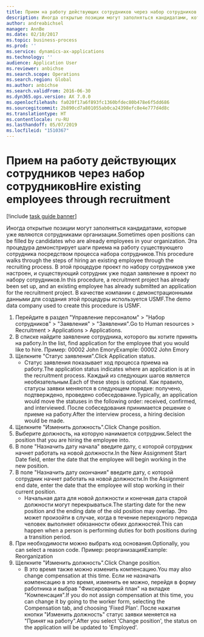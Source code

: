 ```yaml
---
title: Прием на работу действующих сотрудников через набор сотрудников
description: Иногда открытые позиции могут заполняться кандидатами, которые уже являются сотрудниками организации.
author: andreabichsel
manager: AnnBe
ms.date: 02/10/2017
ms.topic: business-process
ms.prod: ''
ms.service: dynamics-ax-applications
ms.technology: ''
audience: Application User
ms.reviewer: anbichse
ms.search.scope: Operations
ms.search.region: Global
ms.author: anbichse
ms.search.validFrom: 2016-06-30
ms.dyn365.ops.version: AX 7.0.0
ms.openlocfilehash: fa020f17a6f893fc1360bfdec80b478e6f5dd686
ms.sourcegitcommit: 2b890cd7a801055ab0ca24398efc8e4e777d4d8c
ms.translationtype: HT
ms.contentlocale: ru-RU
ms.lasthandoff: 05/07/2019
ms.locfileid: "1510367"
---
```

# <a name="hire-existing-employees-through-recruitment"></a><span data-ttu-id="e593f-103">Прием на работу действующих сотрудников через набор сотрудников</span><span class="sxs-lookup"><span data-stu-id="e593f-103">Hire existing employees through recruitment</span></span>

[!include [task guide banner](../../includes/task-guide-banner.md)]

<span data-ttu-id="e593f-104">Иногда открытые позиции могут заполняться кандидатами, которые уже являются сотрудниками организации.</span><span class="sxs-lookup"><span data-stu-id="e593f-104">Sometimes open positions can be filled by candidates who are already employees in your organization.</span></span> <span data-ttu-id="e593f-105">Эта процедура демонстрирует шаги приема на работу существующего сотрудника посредством процесса набора сотрудников.</span><span class="sxs-lookup"><span data-stu-id="e593f-105">This procedure walks through the steps of hiring an existing employee through the recruiting process.</span></span> <span data-ttu-id="e593f-106">В этой процедуре проект по набору сотрудников уже настроен, и существующий сотрудник уже подал заявление в проект по набору сотрудников.</span><span class="sxs-lookup"><span data-stu-id="e593f-106">In this procedure, a recruitment project has already been set up, and an existing employee has already submitted an application for the recruitment project.</span></span> <span data-ttu-id="e593f-107">В качестве компании с демонстрационными данными для создания этой процедуры используется USMF.</span><span class="sxs-lookup"><span data-stu-id="e593f-107">The demo data company used to create this procedure is USMF.</span></span>

1. <span data-ttu-id="e593f-108">Перейдите в раздел "Управление персоналом" > "Набор сотрудников" > "Заявления" > "Заявления".</span><span class="sxs-lookup"><span data-stu-id="e593f-108">Go to Human resources > Recruitment > Applications > Applications.</span></span>
2. <span data-ttu-id="e593f-109">В списке найдите заявление сотрудника, которого вы хотите принять на работу.</span><span class="sxs-lookup"><span data-stu-id="e593f-109">In the list, find application for the employee that you would like to hire.</span></span> <span data-ttu-id="e593f-110">Пример: 00002 John Emory</span><span class="sxs-lookup"><span data-stu-id="e593f-110">Example:  00002  John Emory</span></span>
3. <span data-ttu-id="e593f-111">Щелкните "Статус заявления".</span><span class="sxs-lookup"><span data-stu-id="e593f-111">Click Application status.</span></span>
    * <span data-ttu-id="e593f-112">Статус заявления показывает ход процесса приема на работу.</span><span class="sxs-lookup"><span data-stu-id="e593f-112">The application status indicates where an application is at in the recruitment process.</span></span>  <span data-ttu-id="e593f-113">Каждый из следующих шагов является необязательным.</span><span class="sxs-lookup"><span data-stu-id="e593f-113">Each of these steps is optional.</span></span> <span data-ttu-id="e593f-114">Как правило, статусы заявки меняются в следующем порядке: получено, подтверждено, проведено собеседование.</span><span class="sxs-lookup"><span data-stu-id="e593f-114">Typically, an application would move the statuses in the following order:  received, confirmed, and interviewed.</span></span> <span data-ttu-id="e593f-115">После собеседования принимается решение о приеме на работу.</span><span class="sxs-lookup"><span data-stu-id="e593f-115">After the interview process, a hiring decision would be made.</span></span>  
4. <span data-ttu-id="e593f-116">Щелкните "Изменить должность".</span><span class="sxs-lookup"><span data-stu-id="e593f-116">Click Change position.</span></span>
5. <span data-ttu-id="e593f-117">Выберите должность, на которую нанимается сотрудник.</span><span class="sxs-lookup"><span data-stu-id="e593f-117">Select the position that you are hiring the employee into.</span></span>
6. <span data-ttu-id="e593f-118">В поле "Назначить дату начала" введите дату, с которой сотрудник начнет работать на новой должности.</span><span class="sxs-lookup"><span data-stu-id="e593f-118">In the New Assignment Start Date field, enter the date that the employee will begin working in the new position.</span></span>  
7. <span data-ttu-id="e593f-119">В поле "Назначить дату окончания" введите дату, с которой сотрудник начнет работать на новой должности.</span><span class="sxs-lookup"><span data-stu-id="e593f-119">In the Assignment end date, enter the date that the employee will stop working in their current position.</span></span>
    * <span data-ttu-id="e593f-120">Начальная дата для новой должности и конечная дата старой должности могут перекрываться.</span><span class="sxs-lookup"><span data-stu-id="e593f-120">The starting date for the new position and the ending date of the old position may overlap.</span></span> <span data-ttu-id="e593f-121">Это может произойти в случае, когда в течение переходного периода человек выполняет обязанности обеих должностей.</span><span class="sxs-lookup"><span data-stu-id="e593f-121">This can happen when a person is performing duties for both positions during a transition period.</span></span>  
8. <span data-ttu-id="e593f-122">При необходимости можно выбрать код основания.</span><span class="sxs-lookup"><span data-stu-id="e593f-122">Optionally, you can select a reason code.</span></span> <span data-ttu-id="e593f-123">Пример: реорганизация</span><span class="sxs-lookup"><span data-stu-id="e593f-123">Example: Reorganization</span></span>
9. <span data-ttu-id="e593f-124">Щелкните "Изменить должность".</span><span class="sxs-lookup"><span data-stu-id="e593f-124">Click Change position.</span></span>
    * <span data-ttu-id="e593f-125">В это время также можно изменить компенсацию.</span><span class="sxs-lookup"><span data-stu-id="e593f-125">You may also change compensation at this time.</span></span> <span data-ttu-id="e593f-126">Если не назначать компенсацию в это время, изменить ее можно, перейдя в форму работника и выбрав "Фиксированный план" на вкладке "Компенсация".</span><span class="sxs-lookup"><span data-stu-id="e593f-126">If you do not assign compensation at this time, you can change it by going to the worker form, selecting the Compensation tab, and choosing 'Fixed Plan'.</span></span> <span data-ttu-id="e593f-127">После нажатия кнопки "Изменить должность" статус заявки меняется на "Принят на работу".</span><span class="sxs-lookup"><span data-stu-id="e593f-127">After you select 'Change position', the status on the application will be updated to 'Employed'.</span></span>  

